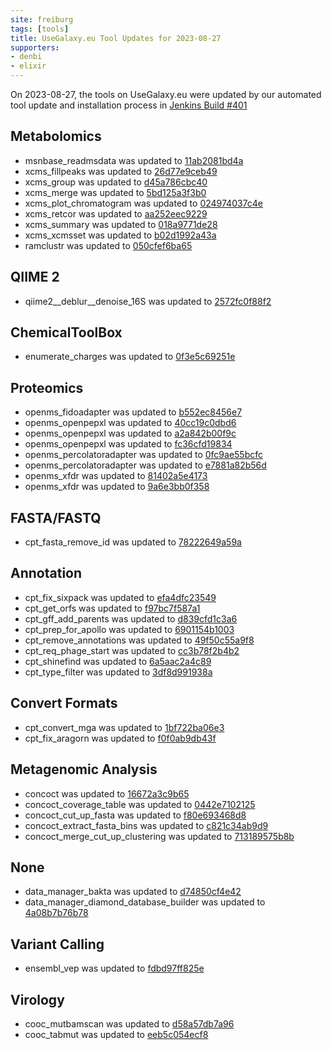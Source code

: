 ```yaml
---
site: freiburg
tags: [tools]
title: UseGalaxy.eu Tool Updates for 2023-08-27
supporters:
- denbi
- elixir
---
```


On 2023-08-27, the tools on UseGalaxy.eu were updated by our automated tool update and installation process in [Jenkins Build #401](https://build.galaxyproject.eu/job/usegalaxy-eu/job/install-tools/#401/)


## Metabolomics

- msnbase_readmsdata was updated to [11ab2081bd4a](https://toolshed.g2.bx.psu.edu/view/lecorguille/msnbase_readmsdata/11ab2081bd4a)
- xcms_fillpeaks was updated to [26d77e9ceb49](https://toolshed.g2.bx.psu.edu/view/lecorguille/xcms_fillpeaks/26d77e9ceb49)
- xcms_group was updated to [d45a786cbc40](https://toolshed.g2.bx.psu.edu/view/lecorguille/xcms_group/d45a786cbc40)
- xcms_merge was updated to [5bd125a3f3b0](https://toolshed.g2.bx.psu.edu/view/lecorguille/xcms_merge/5bd125a3f3b0)
- xcms_plot_chromatogram was updated to [024974037c4e](https://toolshed.g2.bx.psu.edu/view/lecorguille/xcms_plot_chromatogram/024974037c4e)
- xcms_retcor was updated to [aa252eec9229](https://toolshed.g2.bx.psu.edu/view/lecorguille/xcms_retcor/aa252eec9229)
- xcms_summary was updated to [018a9771de28](https://toolshed.g2.bx.psu.edu/view/lecorguille/xcms_summary/018a9771de28)
- xcms_xcmsset was updated to [b02d1992a43a](https://toolshed.g2.bx.psu.edu/view/lecorguille/xcms_xcmsset/b02d1992a43a)
- ramclustr was updated to [050cfef6ba65](https://toolshed.g2.bx.psu.edu/view/recetox/ramclustr/050cfef6ba65)

## QIIME 2

- qiime2__deblur__denoise_16S was updated to [2572fc0f88f2](https://toolshed.g2.bx.psu.edu/view/q2d2/qiime2__deblur__denoise_16S/2572fc0f88f2)

## ChemicalToolBox

- enumerate_charges was updated to [0f3e5c69251e](https://toolshed.g2.bx.psu.edu/view/bgruening/enumerate_charges/0f3e5c69251e)

## Proteomics

- openms_fidoadapter was updated to [b552ec8456e7](https://toolshed.g2.bx.psu.edu/view/galaxyp/openms_fidoadapter/b552ec8456e7)
- openms_openpepxl was updated to [40cc19c0dbd6](https://toolshed.g2.bx.psu.edu/view/galaxyp/openms_openpepxl/40cc19c0dbd6)
- openms_openpepxl was updated to [a2a842b00f9c](https://toolshed.g2.bx.psu.edu/view/galaxyp/openms_openpepxl/a2a842b00f9c)
- openms_openpepxl was updated to [fc36cfd19834](https://toolshed.g2.bx.psu.edu/view/galaxyp/openms_openpepxl/fc36cfd19834)
- openms_percolatoradapter was updated to [0fc9ae55bcfc](https://toolshed.g2.bx.psu.edu/view/galaxyp/openms_percolatoradapter/0fc9ae55bcfc)
- openms_percolatoradapter was updated to [e7881a82b56d](https://toolshed.g2.bx.psu.edu/view/galaxyp/openms_percolatoradapter/e7881a82b56d)
- openms_xfdr was updated to [81402a5e4173](https://toolshed.g2.bx.psu.edu/view/galaxyp/openms_xfdr/81402a5e4173)
- openms_xfdr was updated to [9a6e3bb0f358](https://toolshed.g2.bx.psu.edu/view/galaxyp/openms_xfdr/9a6e3bb0f358)

## FASTA/FASTQ

- cpt_fasta_remove_id was updated to [78222649a59a](https://toolshed.g2.bx.psu.edu/view/cpt/cpt_fasta_remove_id/78222649a59a)

## Annotation

- cpt_fix_sixpack was updated to [efa4dfc23549](https://toolshed.g2.bx.psu.edu/view/cpt/cpt_fix_sixpack/efa4dfc23549)
- cpt_get_orfs was updated to [f97bc7f587a1](https://toolshed.g2.bx.psu.edu/view/cpt/cpt_get_orfs/f97bc7f587a1)
- cpt_gff_add_parents was updated to [d839cfd1c3a6](https://toolshed.g2.bx.psu.edu/view/cpt/cpt_gff_add_parents/d839cfd1c3a6)
- cpt_prep_for_apollo was updated to [6901154b1003](https://toolshed.g2.bx.psu.edu/view/cpt/cpt_prep_for_apollo/6901154b1003)
- cpt_remove_annotations was updated to [49f50c55a9f8](https://toolshed.g2.bx.psu.edu/view/cpt/cpt_remove_annotations/49f50c55a9f8)
- cpt_req_phage_start was updated to [cc3b78f2b4b2](https://toolshed.g2.bx.psu.edu/view/cpt/cpt_req_phage_start/cc3b78f2b4b2)
- cpt_shinefind was updated to [6a5aac2a4c89](https://toolshed.g2.bx.psu.edu/view/cpt/cpt_shinefind/6a5aac2a4c89)
- cpt_type_filter was updated to [3df8d991938a](https://toolshed.g2.bx.psu.edu/view/cpt/cpt_type_filter/3df8d991938a)

## Convert Formats

- cpt_convert_mga was updated to [1bf722ba06e3](https://toolshed.g2.bx.psu.edu/view/cpt/cpt_convert_mga/1bf722ba06e3)
- cpt_fix_aragorn was updated to [f0f0ab9db43f](https://toolshed.g2.bx.psu.edu/view/cpt/cpt_fix_aragorn/f0f0ab9db43f)

## Metagenomic Analysis

- concoct was updated to [16672a3c9b65](https://toolshed.g2.bx.psu.edu/view/iuc/concoct/16672a3c9b65)
- concoct_coverage_table was updated to [0442e7102125](https://toolshed.g2.bx.psu.edu/view/iuc/concoct_coverage_table/0442e7102125)
- concoct_cut_up_fasta was updated to [f80e693468d8](https://toolshed.g2.bx.psu.edu/view/iuc/concoct_cut_up_fasta/f80e693468d8)
- concoct_extract_fasta_bins was updated to [c821c34ab9d9](https://toolshed.g2.bx.psu.edu/view/iuc/concoct_extract_fasta_bins/c821c34ab9d9)
- concoct_merge_cut_up_clustering was updated to [713189575b8b](https://toolshed.g2.bx.psu.edu/view/iuc/concoct_merge_cut_up_clustering/713189575b8b)

## None

- data_manager_bakta was updated to [d74850cf4e42](https://toolshed.g2.bx.psu.edu/view/iuc/data_manager_bakta/d74850cf4e42)
- data_manager_diamond_database_builder was updated to [4a08b7b76b78](https://toolshed.g2.bx.psu.edu/view/iuc/data_manager_diamond_database_builder/4a08b7b76b78)

## Variant Calling

- ensembl_vep was updated to [fdbd97ff825e](https://toolshed.g2.bx.psu.edu/view/iuc/ensembl_vep/fdbd97ff825e)

## Virology

- cooc_mutbamscan was updated to [d58a57db7a96](https://toolshed.g2.bx.psu.edu/view/iuc/cooc_mutbamscan/d58a57db7a96)
- cooc_tabmut was updated to [eeb5c054ecf8](https://toolshed.g2.bx.psu.edu/view/iuc/cooc_tabmut/eeb5c054ecf8)

